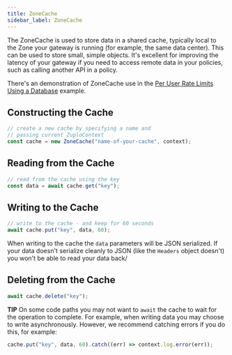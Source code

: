 ```yaml
---
title: ZoneCache
sidebar_label: ZoneCache
---
```


The ZoneCache is used to store data in a shared cache, typically local to the
Zone your gateway is running (for example, the same data center). This can be
used to store small, simple objects. It's excellent for improving the latency of
your gateway if you need to access remote data in your policies, such as calling
another API in a policy.

There's an demonstration of ZoneCache use in the
[Per User Rate Limits Using a Database](/docs/articles/per-user-rate-limits-using-db)
example.

## Constructing the Cache

```ts
// create a new cache by specifying a name and
// passing current ZuploContext
const cache = new ZoneCache("name-of-your-cache", context);
```

## Reading from the Cache

```ts
// read from the cache using the key
const data = await cache.get("key");
```

## Writing to the Cache

```ts
// write to the cache - and keep for 60 seconds
await cache.put("key", data, 60);
```

When writing to the cache the `data` parameters will be JSON serialized. If your
data doesn't serialize cleanly to JSON (like the `Headers` object doesn't) you
won't be able to read your data back/

## Deleting from the Cache

```ts
await cache.delete("key");
```

**TIP** On some code paths you may not want to `await` the cache to wait for the
operation to complete. For example, when writing data you may choose to write
asynchronously. However, we recommend catching errors if you do this, for
example:

```ts
cache.put("key", data, 60).catch((err) => context.log.error(err));
```
